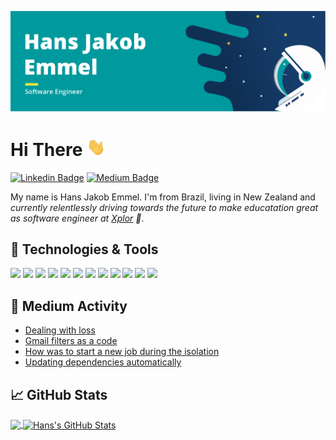 ![Header](https://raw.githubusercontent.com/hjemmel/hjemmel/master/images/banner.png "Header")

# Hi There <img src="https://raw.githubusercontent.com/hjemmel/hjemmel/master/images/wave.gif" width="30px">

[![Linkedin Badge](https://img.shields.io/badge/-hjemmel-blue?style=for-the-badge&&logo=Linkedin&logoColor=white&link=https://www.linkedin.com/in/hjemmel)](https://www.linkedin.com/in/hjemmel)
[![Medium Badge](https://img.shields.io/badge/-@hjemmel-000000?style=for-the-badge&&labelColor=000000&logo=Medium&link=https://medium.com/@hjemmel)](https://medium.com/@hjemmel)

My name is Hans Jakob Emmel. I'm from Brazil, living in New Zealand and _currently relentlessly driving towards the future to make educatation great as software engineer at [Xplor](https://ourxplor.com/) :rocket:_.

## 🔧 Technologies & Tools

![](https://img.shields.io/static/v1?label=OS&message=macOS&color=00999d&logo=apple&logoColor=white&style=flat)
![](https://img.shields.io/static/v1?label=Editor&message=VSCode&color=00999d&logo=Visual%20Studio%20Code&logoColor=white&style=flat)
![](https://img.shields.io/static/v1?label=Shell&message=Zsh&color=00999d&logo=GNU%20Bash&logoColor=white&style=flat)
![](https://img.shields.io/static/v1?label=Code&message=Elixir&color=00999d&logo=elixir&logoColor=white&style=flat)
![](https://img.shields.io/static/v1?label=Code&message=React&color=00999d&logo=react&logoColor=white&style=flat)
![](https://img.shields.io/static/v1?label=Code&message=TypeScript&color=00999d&logo=typescript&logoColor=white&style=flat)
![](https://img.shields.io/static/v1?label=Code&message=JavaScript&color=00999d&logo=javascript&logoColor=white&style=flat)
![](https://img.shields.io/static/v1?label=DB&message=PostgreSQL&color=00999d&logo=postgresql&logoColor=white&style=flat)
![](https://img.shields.io/static/v1?label=DB&message=MySQL&color=00999d&logo=mysql&logoColor=white&style=flat)
![](https://img.shields.io/static/v1?label=Tools&message=Docker&color=00999d&logo=docker&logoColor=white&style=flat)
![](https://img.shields.io/static/v1?label=Console&message=PlayStation&color=00999d&logo=playstation&logoColor=white&style=flat)
![](https://img.shields.io/static/v1?label=Console&message=Switch&color=00999d&logo=Nintendo%20Switch&logoColor=white&style=flat)

## :blue_book: Medium Activity

<!-- MEDIUM:START -->

- [Dealing with loss](https://medium.com/@hjemmel/dealing-with-loss-4f676797d591?source=rss-a11e11ccf41a------2)
- [Gmail filters as a code](https://medium.com/swlh/gmail-filters-as-a-code-670fd719f473?source=rss-a11e11ccf41a------2)
- [How was to start a new job during the isolation](https://medium.com/@hjemmel/how-was-start-a-new-job-during-the-isolation-82146b13dc27?source=rss-a11e11ccf41a------2)
- [Updating dependencies automatically](https://medium.com/swlh/updating-dependencies-automatically-4a765307117a?source=rss-a11e11ccf41a------2)
<!-- MEDIUM:END -->

## &#x1f4c8; GitHub Stats

<a href="https://github.com/hjemmel/hjemmel">
  <img align="center" src="https://github-readme-stats.vercel.app/api/top-langs/?username=hjemmel&count_private=true&hide=actionscript&title_color=0f2f53&icon_color=00999d" />
</a>
<a href="https://github.com/hjemmel/hjemmel">
  <img align="center" src="https://github-readme-stats.vercel.app/api?username=hjemmel&show_icons=true&line_height=27&count_private=true&title_color=0f2f53&icon_color=00999d" alt="Hans's GitHub Stats" />
</a>
